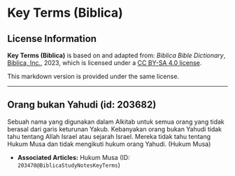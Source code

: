 # Key Terms (Biblica)

## License Information

**Key Terms (Biblica)** is based on and adapted from: _Biblica Bible Dictionary_, [Biblica, Inc.](https://www.biblica.com/), 2023, which is licensed under a [CC BY-SA 4.0 license](https://creativecommons.org/licenses/by-sa/4.0/legalcode.en).

This markdown version is provided under the same license.



--------------------------------

## Orang bukan Yahudi (id: 203682)

Sebuah nama yang digunakan dalam Alkitab untuk semua orang yang tidak berasal dari garis keturunan Yakub. Kebanyakan orang bukan Yahudi tidak tahu tentang Allah Israel atau sejarah Israel. Mereka tidak tahu tentang Hukum Musa dan tidak mengikuti hukum orang Yahudi. (Hukum Musa)

* **Associated Articles:** Hukum Musa (ID: `203470@BiblicaStudyNotesKeyTerms`)

